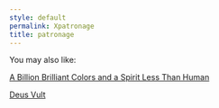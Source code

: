 ```yaml
---
style: default
permalink: Xpatronage
title: patronage
---
```

You may also like:

[A Billion Brilliant Colors and a Spirit Less Than Human](http://scp-wiki.net/the-fine-print-ii)

[Deus Vult](http://scp-wiki.net/deus-vult)
